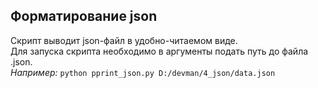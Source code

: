 ## Форматирование json

Скрипт выводит json-файл в удобно-читаемом виде.  
Для запуска скрипта необходимо в аргументы подать путь до файла .json.  
*Например:* `python pprint_json.py D:/devman/4_json/data.json`